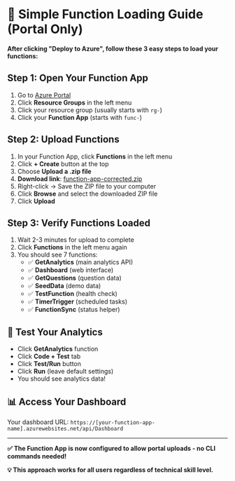 # 🚀 Simple Function Loading Guide (Portal Only)

**After clicking "Deploy to Azure", follow these 3 easy steps to load your functions:**

## Step 1: Open Your Function App
1. Go to [Azure Portal](https://portal.azure.com)
2. Click **Resource Groups** in the left menu
3. Click your resource group (usually starts with `rg-`)
4. Click your **Function App** (starts with `func-`)

## Step 2: Upload Functions
1. In your Function App, click **Functions** in the left menu
2. Click **+ Create** button at the top
3. Choose **Upload a .zip file**
4. **Download link**: [function-app-corrected.zip](https://github.com/Russ-Holloway/CoPPA-Analytics/raw/main/chatbot-analytics-azure-deploy/function-app-corrected.zip)
5. Right-click → Save the ZIP file to your computer
6. Click **Browse** and select the downloaded ZIP file
7. Click **Upload**

## Step 3: Verify Functions Loaded
1. Wait 2-3 minutes for upload to complete
2. Click **Functions** in the left menu again
3. You should see 7 functions:
   - ✅ **GetAnalytics** (main analytics API)
   - ✅ **Dashboard** (web interface)
   - ✅ **GetQuestions** (question data)
   - ✅ **SeedData** (demo data)
   - ✅ **TestFunction** (health check)
   - ✅ **TimerTrigger** (scheduled tasks)
   - ✅ **FunctionSync** (status helper)

## 🎉 Test Your Analytics
- Click **GetAnalytics** function
- Click **Code + Test** tab
- Click **Test/Run** button
- Click **Run** (leave default settings)
- You should see analytics data!

## 📊 Access Your Dashboard
Your dashboard URL: `https://[your-function-app-name].azurewebsites.net/api/Dashboard`

---

**✅ The Function App is now configured to allow portal uploads - no CLI commands needed!**

**💡 This approach works for all users regardless of technical skill level.**
